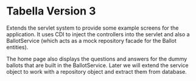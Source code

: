 # Tabella Version 3
Extends the servlet system to provide some example screens for the application. It uses CDI to inject
the controllers into the servlet and also a BallotService (which acts as a mock repository facade for the
Ballot entities).

The home page also displays the questions and answers for the dummy ballots that are built in the BallotService.
Later we will extend the service object to work with a repository object and extract them from database.
